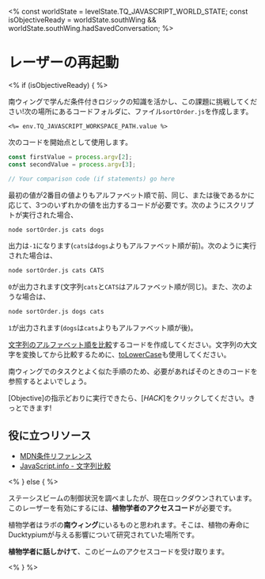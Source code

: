 \<% const worldState = levelState.TQ_JAVASCRIPT_WORLD_STATE; const isObjectiveReady = worldState.southWing \&\& worldState.southWing.hadSavedConversation; %>

# レーザーの再起動

\<% if (isObjectiveReady) { %>

南ウィングで学んだ条件付きロジックの知識を活かし、この課題に挑戦してください!次の場所にあるコードフォルダに、ファイル`sortOrder.js`を作成します。

`<%= env.TQ_JAVASCRIPT_WORKSPACE_PATH.value %>`

次のコードを開始点として使用します。

```js
const firstValue = process.argv[2];
const secondValue = process.argv[3];

// Your comparison code (if statements) go here
```

最初の値が2番目の値よりもアルファベット順で前、同じ、または後であるかに応じて、3つのいずれかの値を出力するコードが必要です。次のようにスクリプトが実行された場合、

```bash
node sortOrder.js cats dogs
```

出力は`-1`になります(`cats`は`dogs`よりもアルファベット順が前)。次のように実行された場合は、

```bash
node sortOrder.js cats CATS
```

`0`が出力されます(文字列`cats`と`CATS`はアルファベット順が同じ)。また、次のような場合は、

```bash
node sortOrder.js dogs cats
```

`1`が出力されます(`dogs`は`cats`よりもアルファベット順が後)。

[文字列のアルファベット順を比較](https://javascript.info/comparison#string-comparison)するコードを作成してください。文字列の大文字を変換してから比較するために、[toLowerCase](https://developer.mozilla.org/en-US/docs/Web/JavaScript/Reference/Global_Objects/String/toLowerCase)も使用してください。

南ウィングでのタスクとよく似た手順のため、必要があればそのときのコードを参照するとよいでしょう。

[Objective]の指示どおりに実行できたら、[_HACK_]をクリックしてください。きっとできます!

## 役に立つリソース

- [MDN条件リファレンス](https://developer.mozilla.org/en-US/docs/Learn/JavaScript/Building_blocks/conditionals)
- [JavaScript.info - 文字列比較](https://javascript.info/comparison#string-comparison)

\<% } else { %>

ステーシスビームの制御状況を調べましたが、現在ロックダウンされています。このレーザーを有効にするには、**植物学者のアクセスコード**が必要です。

植物学者はラボの**南ウィング**にいるものと思われます。そこは、植物の寿命にDucktypiumが与える影響について研究されていた場所です。

**植物学者に話しかけて**、このビームのアクセスコードを受け取ります。

\<% } %>